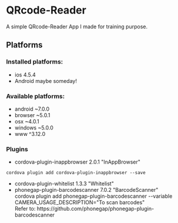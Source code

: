 # QRcode-Reader
A simple QRcode-Reader App I made for training purpose.

## Platforms
### Installed platforms:
- ios 4.5.4
- Android maybe someday!

### Available platforms:

- android ~7.0.0
- browser ~5.0.1
- osx ~4.0.1
- windows ~5.0.0
- www ^3.12.0

### Plugins
- cordova-plugin-inappbrowser 2.0.1 "InAppBrowser"
```
cordova plugin add cordova-plugin-inappbrowser --save
```
<ul>
  <li>cordova-plugin-whitelist 1.3.3 "Whitelist"
  <li>phonegap-plugin-barcodescanner 7.0.2 "BarcodeScanner"<br>
cordova plugin add phonegap-plugin-barcodescanner --variable CAMERA_USAGE_DESCRIPTION="To scan barcodes"<br>
Refer to: https://github.com/phonegap/phonegap-plugin-barcodescanner<br>
</ul>
